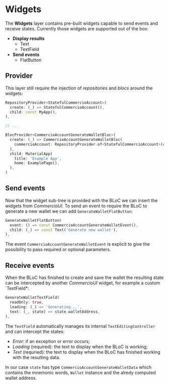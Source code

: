 # Widgets

The **Widgets** layer contains pre-built widgets capable to send events and receive states. Currently those widgets are supported out of the box:

* **Display results**
  * Text
  * TextField
* **Send events**
  * FlatButton

## Provider

This layer still require the injection of *repositories* and *blocs* around the widgets:

```dart
RepositoryProvider<StatefulCommercioAccount>(
  create: (_) => StatefulCommercioAccount(),
  child: const MyApp(),
),

// ...

BlocProvider<CommercioAccountGenerateWalletBloc>(
  create: (_) => CommercioAccountGenerateWalletBloc(
    commercioAccount: RepositoryProvider.of<StatefulCommercioAccount>(context),
  ),
  child: MaterialApp(
    title: 'Example App',
    home: ExamplePage(),
  ),
)
```

## Send events

Now that the widget sub-tree is provided with the BLoC we can insert the widgets from *CommercioUI*. To send an event to require the BLoC to generate a new wallet we can add `GenerateWalletFlatButton`:

```dart
GenerateWalletFlatButton(
  event: () => const CommercioAccountGenerateWalletEvent(),
  child: (_) => const Text('Generate new wallet'),
),
```

The event `CommercioAccountGenerateWalletEvent` is explicit to give the possibility to pass required or optional parameters.

## Receive events

When the BLoC has finished to create and save the wallet the resulting state can be intercepted by another *CommercioUI* widget, for example a custom `TextField*:

```dart
GenerateWalletTextField(
  readOnly: true,
  loading: (_) => 'Generating...',
  text: (_, state) => state.walletAddress,
),
```

The `TextField` automatically manages its internal `TextEditingController` and can intercept the states:

* *Error*: if an exception or error occurs;
* *Loading* (required): the text to display when the BLoC is working;
* *Text* (requried): the text to display when the BLoC has finished working with the resulting data.

In our case `state` has type `CommercioAccountGenerateWalletData` which contains the mnemonic words, `Wallet` instance and the alredy computed wallet address.
